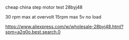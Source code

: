 cheap china step motor test 28byj48

30 rpm max at overvolt 15rpm max 5v no load

https://www.aliexpress.com/w/wholesale-28byj48.html?spm=a2g0o.best.search.0
